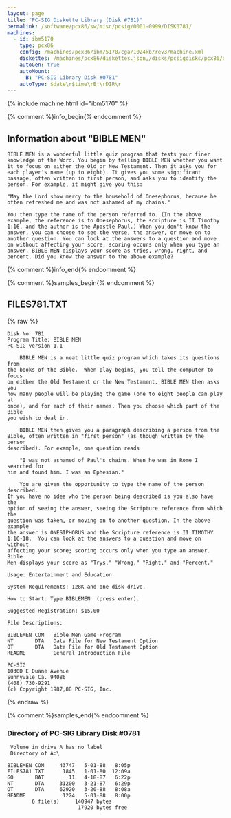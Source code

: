 ```yaml
---
layout: page
title: "PC-SIG Diskette Library (Disk #781)"
permalink: /software/pcx86/sw/misc/pcsig/0001-0999/DISK0781/
machines:
  - id: ibm5170
    type: pcx86
    config: /machines/pcx86/ibm/5170/cga/1024kb/rev3/machine.xml
    diskettes: /machines/pcx86/diskettes.json,/disks/pcsigdisks/pcx86/diskettes.json
    autoGen: true
    autoMount:
      B: "PC-SIG Library Disk #0781"
    autoType: $date\r$time\rB:\rDIR\r
---
```


{% include machine.html id="ibm5170" %}

{% comment %}info_begin{% endcomment %}

## Information about "BIBLE MEN"

    BIBLE MEN is a wonderful little quiz program that tests your finer
    knowledge of the Word. You begin by telling BIBLE MEN whether you want
    it to focus on either the Old or New Testament. Then it asks you for
    each player's name (up to eight). It gives you some significant
    passage, often written in first person, and asks you to identify the
    person. For example, it might give you this:
    
    "May the Lord show mercy to the household of Onesephorus, because he
    often refreshed me and was not ashamed of my chains."
    
    You then type the name of the person referred to. (In the above
    example, the reference is to Onesephorus, the scripture is II Timothy
    1:16, and the author is the Apostle Paul.) When you don't know the
    answer, you can choose to see the verse, the answer, or move on to
    another question. You can look at the answers to a question and move
    on without affecting your score; scoring occurs only when you type an
    answer. BIBLE MEN displays your score as tries, wrong, right, and
    percent. Did you know the answer to the above example?
{% comment %}info_end{% endcomment %}

{% comment %}samples_begin{% endcomment %}

## FILES781.TXT

{% raw %}
```
Disk No  781
Program Title: BIBLE MEN
PC-SIG version 1.1

    BIBLE MEN is a neat little quiz program which takes its questions from
the books of the Bible.  When play begins, you tell the computer to focus
on either the Old Testament or the New Testament. BIBLE MEN then asks you
how many people will be playing the game (one to eight people can play at
once), and for each of their names. Then you choose which part of the Bible
you wish to deal in.

    BIBLE MEN then gives you a paragraph describing a person from the
Bible, often written in "first person" (as though written by the person
described). For example, one question reads

    "I was not ashamed of Paul's chains. When he was in Rome I searched for
him and found him. I was an Ephesian."

    You are given the opportunity to type the name of the person described.
If you have no idea who the person being described is you also have the
option of seeing the answer, seeing the Scripture reference from which the
question was taken, or moving on to another question. In the above example
the answer is ONESIPHORUS and the Scripture reference is II TIMOTHY
1:16-18.  You can look at the answers to a question and move on without
affecting your score; scoring occurs only when you type an answer. Bible
Men displays your score as "Trys," "Wrong," "Right," and "Percent."

Usage: Entertainment and Education

System Requirements: 128K and one disk drive.

How to Start: Type BIBLEMEN  (press enter).

Suggested Registration: $15.00

File Descriptions:

BIBLEMEN COM   Bible Men Game Program
NT       DTA   Data File for New Testament Option
OT       DTA   Data File for Old Testament Option
README         General Introduction File

PC-SIG
1030D E Duane Avenue
Sunnyvale Ca. 94086
(408) 730-9291
(c) Copyright 1987,88 PC-SIG, Inc.

```
{% endraw %}

{% comment %}samples_end{% endcomment %}

### Directory of PC-SIG Library Disk #0781

     Volume in drive A has no label
     Directory of A:\

    BIBLEMEN COM     43747   5-01-88   8:05p
    FILES781 TXT      1845   1-01-80  12:09a
    GO       BAT        11   4-18-87   6:22p
    NT       DTA     31200   3-21-87   6:29p
    OT       DTA     62920   3-20-88   8:08a
    README            1224   5-01-88   8:00p
            6 file(s)     140947 bytes
                           17920 bytes free
